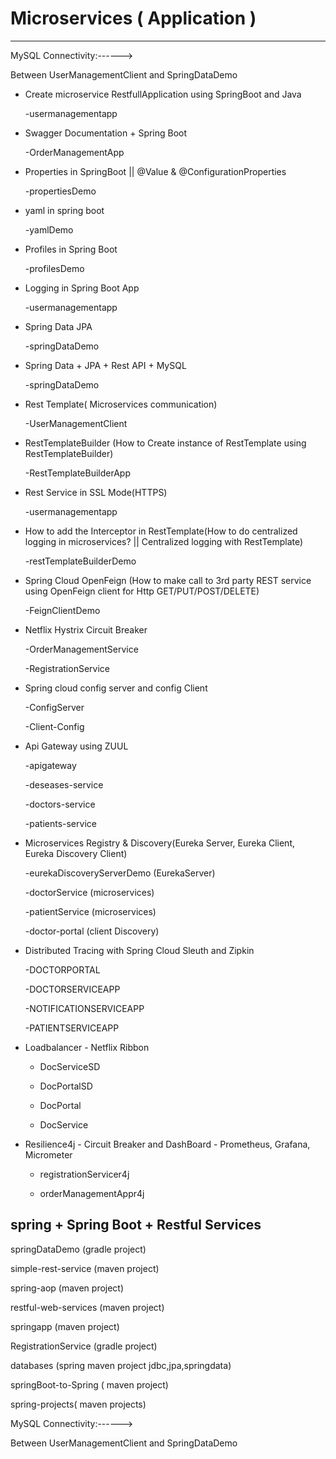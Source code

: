 # Microservices  ( Application )
----------------

MySQL Connectivity:------>

Between UserManagementClient and SpringDataDemo




+ Create microservice RestfullApplication using SpringBoot and Java

	-usermanagementapp

+ Swagger Documentation + Spring Boot 

	-OrderManagementApp

+ Properties in SpringBoot || @Value & @ConfigurationProperties

	-propertiesDemo

+ yaml in spring boot

	-yamlDemo

+ Profiles in Spring Boot 

	-profilesDemo

+ Logging in Spring Boot App

	-usermanagementapp

+ Spring Data JPA

	-springDataDemo
	
+ Spring Data + JPA + Rest API + MySQL 

	-springDataDemo

+ Rest Template( Microservices communication)

	-UserManagementClient

+ RestTemplateBuilder (How to Create instance of RestTemplate using RestTemplateBuilder)

	-RestTemplateBuilderApp
	
+ Rest Service in SSL Mode(HTTPS)

	-usermanagementapp

+ How to add the Interceptor in RestTemplate(How to do centralized logging in microservices? || Centralized logging with RestTemplate)

	-restTemplateBuilderDemo

+ Spring Cloud OpenFeign (How to make call to 3rd party REST service using OpenFeign client for Http 		GET/PUT/POST/DELETE)

	-FeignClientDemo
	
+ Netflix Hystrix Circuit Breaker

	-OrderManagementService
	
	-RegistrationService
	
+ Spring cloud config server and config Client

	-ConfigServer
	
	-Client-Config
	
+ Api Gateway using ZUUL

	-apigateway
	
	-deseases-service
	
	-doctors-service
	
	-patients-service
	
+ Microservices Registry & Discovery(Eureka Server, Eureka Client, Eureka Discovery Client)

	-eurekaDiscoveryServerDemo	(EurekaServer)
	
	-doctorService	(microservices)
	
	-patientService	(microservices)
	
	-doctor-portal (client Discovery)

+ Distributed Tracing with Spring Cloud Sleuth and Zipkin   

	-DOCTORPORTAL
	
	-DOCTORSERVICEAPP
	
	-NOTIFICATIONSERVICEAPP
	
	-PATIENTSERVICEAPP
	
+ Loadbalancer - Netflix Ribbon
	
	- DocServiceSD

	- DocPortalSD

	- DocPortal

	- DocService
	
+ Resilience4j - Circuit Breaker and DashBoard - Prometheus, Grafana, Micrometer

	- registrationServicer4j
	
	- orderManagementAppr4j

	



spring + Spring Boot + Restful Services
---------------------------------------

springDataDemo (gradle project)

simple-rest-service   (maven project)

spring-aop (maven project)

restful-web-services (maven project)

springapp (maven project)

RegistrationService (gradle project)

databases (spring maven project jdbc,jpa,springdata)

springBoot-to-Spring ( maven project)

spring-projects( maven projects)


MySQL Connectivity:------>

Between UserManagementClient and SpringDataDemo






